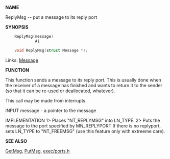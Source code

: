 
**NAME**

ReplyMsg -- put a message to its reply port

**SYNOPSIS**

```c
    ReplyMsg(message)
             A1

    void ReplyMsg(struct Message *);

```
Links: [Message](_OOYY) 

**FUNCTION**

This function sends a message to its reply port.  This is usually
done when the receiver of a message has finished and wants to
return it to the sender (so that it can be re-used or deallocated,
whatever).

This call may be made from interrupts.

INPUT
message - a pointer to the message

IMPLEMENTATION
1&#062; Places &#034;NT_REPLYMSG&#034; into LN_TYPE.
2&#062; Puts the message to the port specified by MN_REPLYPORT
If there is no replyport, sets LN_TYPE to &#034;NT_FREEMSG&#034; (use this
feature only with extreeme care).

**SEE ALSO**

[GetMsg](GetMsg), [PutMsg](PutMsg), [exec/ports.h](_OOYY)
